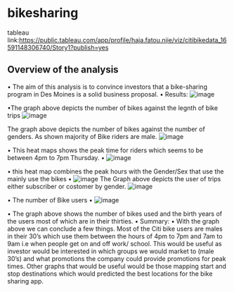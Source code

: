 
# bikesharing
tableau link:https://public.tableau.com/app/profile/haja.fatou.njie/viz/citibikedata_16591148306740/Story1?publish=yes
## Overview of the analysis
• The aim of this analysis is to convince investors that a bike-sharing program in Des Moines is a solid business proposal.
• Results: 
![image](https://user-images.githubusercontent.com/103130997/181811088-6e505faa-02d2-4690-ab82-bf93924cac5e.png)

•The graph above depicts the number of bikes against the legnth of bike trips
![image](https://user-images.githubusercontent.com/103130997/181811122-f955f9d2-1db5-459d-a382-b0bc39d97ea3.png)

The graph above depicts the number of bikes against the number of genders. As shown majority of Bike riders are male.
 ![image](https://user-images.githubusercontent.com/103130997/181811165-3b9dee25-f511-40d6-ad49-bcbc4666f44b.png)

• This heat maps shows the peak time for riders which seems to be between 4pm to 7pm Thursday.
• ![image](https://user-images.githubusercontent.com/103130997/181811212-57ba736b-fca9-4b87-97c1-f5aa728a25dd.png)

• this heat map combines the peak hours with  the Gender/Sex that use the mainly use the bikes
• ![image](https://user-images.githubusercontent.com/103130997/181811237-3f4c4ee5-ed05-463f-91e6-83c934ec1496.png)
The Graph above depicts the user of trips either subscriber or costomer by gender.
![image](https://user-images.githubusercontent.com/103130997/181812013-2e7a1943-5ebf-4f4f-82cb-0c2dfc628f60.png)

• The number of Bike users
• ![image](https://user-images.githubusercontent.com/103130997/181811939-60ab8c3c-e4a9-435b-9ea5-5c18f9999d82.png)


• The graph above shows the number of bikes used and the birth years of the users most of which are in their thirties.
• Summary: 
• With the graph above we can conclude a few things. Most of the Citi bike users are males in their 30’s which use them between the hours of 4pm to 7pm and 7am to 9am i.e when people get on and off work/ school. This would be useful as investor would be interested in which groups we would market to (male 30’s) and what promotions the company could provide promotions for peak times. Other graphs that would be useful would be those mapping start and stop destinations which would  predicted the best locations for the bike sharing app.
 
